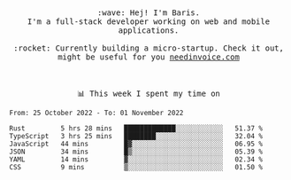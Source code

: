 <p align="center">
  <br><br>
  <samp>
    :wave: Hej! I'm Baris.
    <br>I'm a full-stack developer working on web and mobile applications.
       <br><br>:rocket: Currently building a micro-startup. Check it out, might be useful for you <a href="https://needinvoice.com/" target="_blank">needinvoice.com</a>

  </samp>
 <br><br><br>
</p>
<p align=center><samp>📊  This week I spent my time on</samp></p>


<!--START_SECTION:waka-->

```text
From: 25 October 2022 - To: 01 November 2022

Rust         5 hrs 28 mins   █████████████░░░░░░░░░░░░   51.37 %
TypeScript   3 hrs 25 mins   ████████░░░░░░░░░░░░░░░░░   32.04 %
JavaScript   44 mins         █▓░░░░░░░░░░░░░░░░░░░░░░░   06.95 %
JSON         34 mins         █▒░░░░░░░░░░░░░░░░░░░░░░░   05.39 %
YAML         14 mins         ▓░░░░░░░░░░░░░░░░░░░░░░░░   02.34 %
CSS          9 mins          ▒░░░░░░░░░░░░░░░░░░░░░░░░   01.50 %
```

<!--END_SECTION:waka-->


